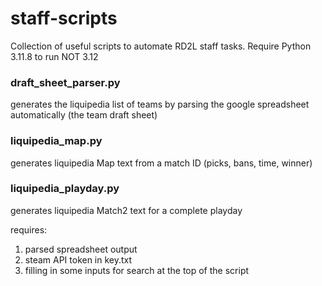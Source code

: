 # staff-scripts

Collection of useful scripts to automate RD2L staff tasks.
Require Python 3.11.8 to run NOT 3.12

### draft_sheet_parser.py
generates the liquipedia list of teams by parsing the google spreadsheet automatically (the team draft sheet)

### liquipedia_map.py
generates liquipedia Map text from a match ID (picks, bans, time, winner)

### liquipedia_playday.py
generates liquipedia Match2 text for a complete playday

requires:
1) parsed spreadsheet output
2) steam API token in key.txt
3) filling in some inputs for search at the top of the script
